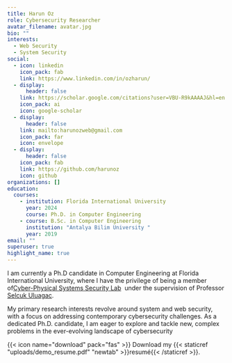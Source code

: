 ```yaml
---
title: Harun Oz
role: Cybersecurity Researcher
avatar_filename: avatar.jpg
bio: ""
interests:
  - Web Security
  - System Security
social:
  - icon: linkedin
    icon_pack: fab
    link: https://www.linkedin.com/in/ozharun/
  - display:
      header: false
    link: https://scholar.google.com/citations?user=VBU-R9kAAAAJ&hl=en
    icon_pack: ai
    icon: google-scholar
  - display:
      header: false
    link: mailto:harunozweb@gmail.com
    icon_pack: far
    icon: envelope
  - display:
      header: false
    icon_pack: fab
    link: https://github.com/harunoz
    icon: github
organizations: []
education:
  courses:
    - institution: Florida International University
      year: 2024
      course: Ph.D. in Computer Engineering
    - course: B.Sc. in Computer Engineering
      institution: "Antalya Bilim University "
      year: 2019
email: ""
superuser: true
highlight_name: true
---
```

I am currently a Ph.D candidate in Computer Engineering at Florida International University, where I have the privilege of being a member of[](https://seclab.illinois.edu/)[Cyber-Physical Systems Security Lab](https://csl.fiu.edu/)  under the supervision of Professor [Selcuk Uluagac](https://sites.google.com/fiu.edu/selcuk).

My primary research interests revolve around system and web security, with a focus on addressing contemporary cybersecurity challenges. As a dedicated Ph.D. candidate, I am eager to explore and tackle new, complex problems in the ever-evolving landscape of cybersecurity

{{< icon name="download" pack="fas" >}} Download my {{< staticref "uploads/demo_resume.pdf" "newtab" >}}resumé{{< /staticref >}}.